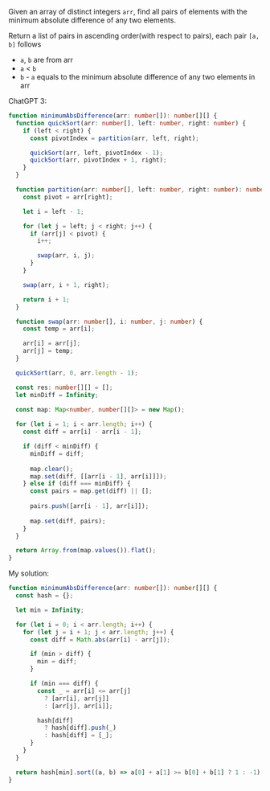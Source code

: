 Given an array of distinct integers `arr`, find all pairs of elements with the minimum absolute difference of any two elements.

Return a list of pairs in ascending order(with respect to pairs), each pair `[a, b]` follows

- `a`, `b` are from arr
- `a` < `b`
- `b` - `a` equals to the minimum absolute difference of any two elements in arr

ChatGPT 3:

```ts
function minimumAbsDifference(arr: number[]): number[][] {
  function quickSort(arr: number[], left: number, right: number) {
    if (left < right) {
      const pivotIndex = partition(arr, left, right);

      quickSort(arr, left, pivotIndex - 1);
      quickSort(arr, pivotIndex + 1, right);
    }
  }

  function partition(arr: number[], left: number, right: number): number {
    const pivot = arr[right];

    let i = left - 1;

    for (let j = left; j < right; j++) {
      if (arr[j] < pivot) {
        i++;

        swap(arr, i, j);
      }
    }

    swap(arr, i + 1, right);

    return i + 1;
  }

  function swap(arr: number[], i: number, j: number) {
    const temp = arr[i];

    arr[i] = arr[j];
    arr[j] = temp;
  }

  quickSort(arr, 0, arr.length - 1);

  const res: number[][] = [];
  let minDiff = Infinity;
  
  const map: Map<number, number[][]> = new Map();

  for (let i = 1; i < arr.length; i++) {
    const diff = arr[i] - arr[i - 1];

    if (diff < minDiff) {
      minDiff = diff;
      
      map.clear();
      map.set(diff, [[arr[i - 1], arr[i]]]);
    } else if (diff === minDiff) {
      const pairs = map.get(diff) || [];
      
      pairs.push([arr[i - 1], arr[i]]);
      
      map.set(diff, pairs);
    }
  }

  return Array.from(map.values()).flat();
}
```

My solution:

```ts
function minimumAbsDifference(arr: number[]): number[][] {
  const hash = {};

  let min = Infinity;

  for (let i = 0; i < arr.length; i++) {
    for (let j = i + 1; j < arr.length; j++) {
      const diff = Math.abs(arr[i] - arr[j]);

      if (min > diff) {
        min = diff;
      }

      if (min === diff) {
        const _ = arr[i] <= arr[j]
          ? [arr[i], arr[j]]
          : [arr[j], arr[i]];

        hash[diff]
          ? hash[diff].push(_)
          : hash[diff] = [_];
      }
    }
  }

  return hash[min].sort((a, b) => a[0] + a[1] >= b[0] + b[1] ? 1 : -1);
}
```

